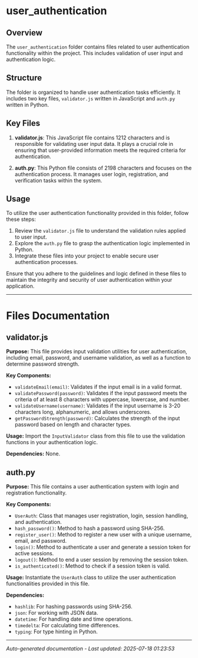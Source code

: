 # user_authentication

## Overview
The `user_authentication` folder contains files related to user authentication functionality within the project. This includes validation of user input and authentication logic.

## Structure
The folder is organized to handle user authentication tasks efficiently. It includes two key files, `validator.js` written in JavaScript and `auth.py` written in Python.

## Key Files
1. **validator.js**: This JavaScript file contains 1212 characters and is responsible for validating user input data. It plays a crucial role in ensuring that user-provided information meets the required criteria for authentication.
   
2. **auth.py**: This Python file consists of 2198 characters and focuses on the authentication process. It manages user login, registration, and verification tasks within the system.

## Usage
To utilize the user authentication functionality provided in this folder, follow these steps:
1. Review the `validator.js` file to understand the validation rules applied to user input.
2. Explore the `auth.py` file to grasp the authentication logic implemented in Python.
3. Integrate these files into your project to enable secure user authentication processes.

Ensure that you adhere to the guidelines and logic defined in these files to maintain the integrity and security of user authentication within your application.

---

# Files Documentation

## validator.js

**Purpose:** This file provides input validation utilities for user authentication, including email, password, and username validation, as well as a function to determine password strength.

**Key Components:**
- `validateEmail(email)`: Validates if the input email is in a valid format.
- `validatePassword(password)`: Validates if the input password meets the criteria of at least 8 characters with uppercase, lowercase, and number.
- `validateUsername(username)`: Validates if the input username is 3-20 characters long, alphanumeric, and allows underscores.
- `getPasswordStrength(password)`: Calculates the strength of the input password based on length and character types.

**Usage:** Import the `InputValidator` class from this file to use the validation functions in your authentication logic.

**Dependencies:** None.

## auth.py

**Purpose:** This file contains a user authentication system with login and registration functionality.

**Key Components:**
- `UserAuth`: Class that manages user registration, login, session handling, and authentication.
- `hash_password()`: Method to hash a password using SHA-256.
- `register_user()`: Method to register a new user with a unique username, email, and password.
- `login()`: Method to authenticate a user and generate a session token for active sessions.
- `logout()`: Method to end a user session by removing the session token.
- `is_authenticated()`: Method to check if a session token is valid.

**Usage:** Instantiate the `UserAuth` class to utilize the user authentication functionalities provided in this file.

**Dependencies:**
- `hashlib`: For hashing passwords using SHA-256.
- `json`: For working with JSON data.
- `datetime`: For handling date and time operations.
- `timedelta`: For calculating time differences.
- `typing`: For type hinting in Python.

---
*Auto-generated documentation - Last updated: 2025-07-18 01:23:53*
